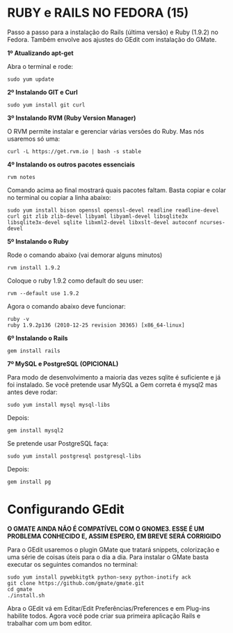 RUBY e RAILS NO FEDORA (15)
===

Passo a passo para a instalação do Rails (última versão) e Ruby (1.9.2) no Fedora. Também envolve aos ajustes do GEdit com instalação do GMate.

**1º Atualizando apt-get**

Abra o terminal e rode:

    sudo yum update

**2º Instalando GIT e Curl**
    
    sudo yum install git curl
    
**3º Instalando RVM (Ruby Version Manager)**

O RVM permite instalar e gerenciar várias versões do Ruby. Mas nós usaremos só uma:

    curl -L https://get.rvm.io | bash -s stable

**4º Instalando os outros pacotes essenciais**

    rvm notes
    
Comando acima ao final mostrará quais pacotes faltam. Basta copiar e colar no terminal ou copiar a linha abaixo:

    sudo yum install bison openssl openssl-devel readline readline-devel curl git zlib zlib-devel libyaml libyaml-devel libsqlite3x libsqlite3x-devel sqlite libxml2-devel libxslt-devel autoconf ncurses-devel 
    
**5º Instalando o Ruby**

Rode o comando abaixo (vai demorar alguns minutos)

    rvm install 1.9.2
    
Coloque o ruby 1.9.2 como default do seu user:

    rvm --default use 1.9.2
    
Agora o comando abaixo deve funcionar:

    ruby -v
    ruby 1.9.2p136 (2010-12-25 revision 30365) [x86_64-linux]
    
**6º Instalando o Rails**

    gem install rails
    
**7º MySQL e PostgreSQL (OPICIONAL)**

Para modo de desenvolvimento a maioria das vezes sqlite é suficiente e já foi instalado. Se você pretende usar MySQL a Gem correta é mysql2 mas antes deve rodar:

    sudo yum install mysql mysql-libs 

Depois:

    gem install mysql2
    
Se pretende usar PostgreSQL faça:

    sudo yum install postgresql postgresql-libs 

Depois:

    gem install pg
    
Configurando GEdit
===

**O GMATE AINDA NÃO É COMPATÍVEL COM O GNOME3. ESSE É UM PROBLEMA CONHECIDO E, ASSIM ESPERO, EM BREVE SERÁ CORRIGIDO**

Para o GEdit usaremos o plugin GMate que tratará snippets, colorização e uma série de coisas úteis para o dia a dia. Para instalar o GMate basta executar os seguintes comandos no terminal: 
   
    sudo yum install pywebkitgtk python-sexy python-inotify ack
    git clone https://github.com/gmate/gmate.git
    cd gmate
    ./install.sh

Abra o GEdit vá em Editar/Edit Preferências/Preferences e em Plug-ins habilite todos. Agora você pode criar sua primeira aplicação Rails e trabalhar com um bom editor.
